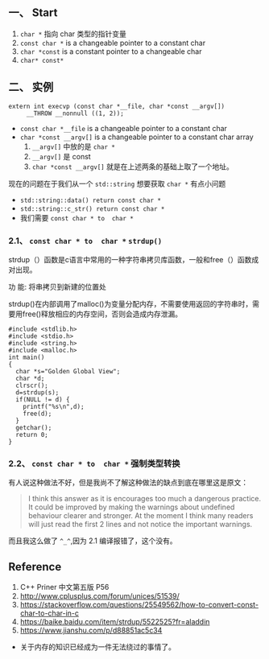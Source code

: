 ## 一、 Start
1. `char *` 指向 char 类型的指针变量
2. `const char *` is a changeable pointer to a constant char
3. `char *const` is a constant pointer to a changeable char
4. `char* const*`

## 二、 实例
```
extern int execvp (const char *__file, char *const __argv[])
     __THROW __nonnull ((1, 2));
```
- `const char *__file` is a changeable pointer to a constant char
- `char *const __argv[]` is a changeable pointer to a constant char array
  1. `__argv[]` 中放的是 `char *`
  2. `__argv[]` 是 const
  3. `char *const __argv[]` 就是在上述两条的基础上取了一个地址。

现在的问题在于我们从一个 `std::string` 想要获取 `char *` 有点小问题
  - `std::string::data() return const char *`
  - `std::string::c_str() return const char *`
  - 我们需要 `const char * to  char *`

### 2.1、 `const char * to  char *` **`strdup()`**
strdup（）函数是c语言中常用的一种字符串拷贝库函数，一般和free（）函数成对出现。

功 能: 将串拷贝到新建的位置处

strdup()在内部调用了malloc()为变量分配内存，不需要使用返回的字符串时，需要用free()释放相应的内存空间，否则会造成内存泄漏。

```
#include <stdlib.h>
#include <stdio.h>
#include <string.h>
#include <malloc.h>
int main()
{
  char *s="Golden Global View";
  char *d;
  clrscr();
  d=strdup(s);
  if(NULL != d) {
    printf("%s\n",d);
    free(d);
  }
  getchar();
  return 0;
}
```

### 2.2、 `const char * to  char *` **强制类型转换**
有人说这种做法不好，但是我尚不了解这种做法的缺点到底在哪里这是原文：
>I think this answer as it is encourages too much a dangerous practice. It could be improved by making the warnings about undefined behaviour clearer and stronger. At the moment I think many readers will just read the first 2 lines and not notice the important warnings.

而且我这么做了 `^_^`,因为 2.1 编译报错了，这个没有。

## Reference
1. C++ Priner 中文第五版 P56
2. http://www.cplusplus.com/forum/unices/51539/
3. https://stackoverflow.com/questions/25549562/how-to-convert-const-char-to-char-in-c
4. https://baike.baidu.com/item/strdup/5522525?fr=aladdin
5. https://www.jianshu.com/p/d88851ac5c34
  - 关于内存的知识已经成为一件无法绕过的事情了。
